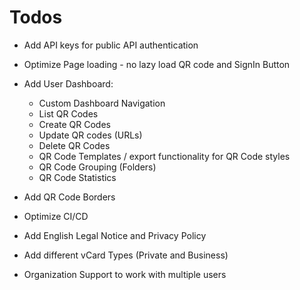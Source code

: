 # Todos

- Add API keys for public API authentication
- Optimize Page loading - no lazy load QR code and SignIn Button
- Add User Dashboard:
  - Custom Dashboard Navigation
  - List QR Codes
  - Create QR Codes
  - Update QR codes (URLs)
  - Delete QR Codes
  - QR Code Templates / export functionality for QR Code styles
  - QR Code Grouping (Folders)
  - QR Code Statistics

- Add QR Code Borders
- Optimize CI/CD
- Add English Legal Notice and Privacy Policy
- Add different vCard Types (Private and Business)
- Organization Support to work with multiple users
